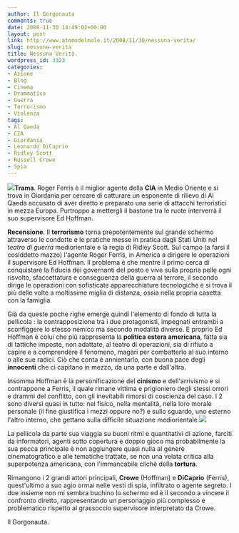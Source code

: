 ```yaml
---
author: Il Gorgonauta
comments: true
date: 2008-11-30 14:49:02+00:00
layout: post
link: http://www.atomodelmale.it/2008/11/30/nessuna-verita/
slug: nessuna-verita
title: Nessuna Verità.
wordpress_id: 3323
categories:
- Azione
- Blog
- Cinema
- Drammatico
- Guerra
- Terrorismo
- Violenza
tags:
- Al Qaeda
- CIA
- Giordania
- Leonardo DiCaprio
- Ridley Scott
- Russell Crowe
- Spia
---
```


![](http://www.atomodelmale.it/wp-content/uploads/2008/11/nessunaverita.jpg)**Trama**. Roger Ferris è il miglior agente della **CIA** in Medio Oriente e si trova in Giordania per cercare di catturare un esponente di rilievo di Al Qaeda accusato di aver diretto e preparato una serie di attacchi terroristici in mezza Europa. Purtroppo a mettergli il bastone tra le ruote interverrà il suo supervisore Ed Hoffman.

**Recensione**. Il **terrorismo** torna prepotentemente sul grande schermo attraverso le condotte e le pratiche messe in pratica dagli Stati Uniti nel _teatro di guerra_ mediorientale e la regia di Ridley Scott. Sul campo (a farsi il cosiddetto mazzo) l'agente Roger Ferris, in America a dirigere le operazioni il supervisore Ed Hoffman. Il problema è che mentre il primo cerca di conquistare la fiducia dei governanti del posto e vive sulla propria pelle ogni risvolto, sfaccettatura e conseguenza della guerra al terrore, il secondo dirige le operazioni con sofisticate apparecchiature tecnologiche e si trova il più delle volte a moltissime miglia di distanza, ossia nella propria casetta con la famiglia.

Già da queste poche righe emerge quindi l'elemento di fondo di tutta la pellicola : la contrapposizione tra i due protagonisti, impegnati entrambi a sconfiggere lo stesso nemico ma secondo modalità diverse. E proprio Ed Hoffman è colui che più rappresenta la **politica estera americana**, fatta sia di tattiche imposte, non adattate, al teatro di operazioni, sia di rifiuto a capire e a comprendere il fenomeno, magari per combatterlo al suo interno o alle sue radici. Ciò che conta è annientarlo, con buona pace degli **innocenti** che ci capitano in mezzo, da una parte e dall'altra.

<!-- more -->


Insomma Hoffman è la personificazione del **cinismo** e dell'arrivismo e si contrappone a Ferris, il quale rimane vittima e prigioniero degli stessi orrori e drammi del conflitto, con gli inevitabili rimorsi di coscienza del caso. I 2 sono diversi quasi in tutto: nel fisico, nella mentalità, nella loro morale personale (il fine giustifica i mezzi oppure no?) e sullo sguardo, uno esterno l'altro interno, che gettano sulla difficile situazione mediorientale.![](http://www.atomodelmale.it/wp-content/uploads/2008/11/body_of_lies_still-300x200.jpg)

La pellicola da parte sua viaggia su buoni ritmi e quantitativi di azione, farciti da informatori, agenti sotto copertura e doppio gioco ma probabilmente la sua pecca principale è non aggiungere quasi nulla al genere cinematografico e alle tematiche trattate, se non una velata critica alla superpotenza americana, con l'immancabile clichè della **tortura**.

Rimangono i 2 grandi attori principali, **Crowe** (Hoffman) e **DiCaprio** (Ferris), quest'ultimo a suo agio ormai nelle vesti di spia, infiltrato o agente segreto. I due insieme non mi sembra buchino lo schermo ed è il secondo a vincere il confronto diretto, rappresentando un personaggio più complesso e problematico rispetto al grassoccio supervisore interpretato da Crowe.

Il Gorgonauta.
